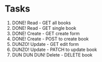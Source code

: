 # Tasks

1. DONE! Read - GET all books
2. DONE! Read - GET single book
3. DONE! Create - GET create form
4. DONE! Create - POST to create book
5. DUNZO! Update - GET edit form
6. DUNZO! Update - PATCH to update book
7. DUN DUN DUN! Delete - DELETE book

